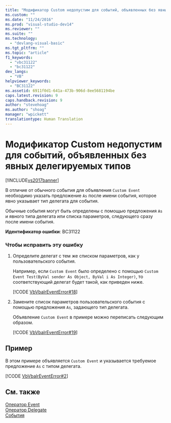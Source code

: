 ```yaml
---
title: "Модификатор Custom недопустим для событий, объявленных без явных делегируемых типов | Microsoft Docs"
ms.custom: ""
ms.date: "11/24/2016"
ms.prod: "visual-studio-dev14"
ms.reviewer: ""
ms.suite: ""
ms.technology: 
  - "devlang-visual-basic"
ms.tgt_pltfrm: ""
ms.topic: "article"
f1_keywords: 
  - "vbc31122"
  - "bc31122"
dev_langs: 
  - "VB"
helpviewer_keywords: 
  - "BC31122"
ms.assetid: 6911f0d1-641a-473b-906d-8ee5681194be
caps.latest.revision: 9
caps.handback.revision: 9
author: "stevehoag"
ms.author: "shoag"
manager: "wpickett"
translationtype: Human Translation
---
```

# Модификатор Custom недопустим для событий, объявленных без явных делегируемых типов
[!INCLUDE[vs2017banner](../../../csharp/includes/vs2017banner.md)]

В отличие от обычного события для объявления `Custom Event` необходимо указать предложение `As` после имени события, которое явно указывает тип делегата для события.  
  
 Обычные события могут быть определены с помощью предложения `As` и явного типа делегата или списка параметров, следующего сразу после имени события.  
  
 **Идентификатор ошибки**: BC31122  
  
### Чтобы исправить эту ошибку  
  
1.  Определите делегат с тем же списком параметров, как у пользовательского события.  
  
     Например, если `Custom Event` было определено с помощью `Custom Event Test(ByVal sender As Object, ByVal i As Integer)`, то соответствующий делегат будет такой, как приведен ниже.  
  
     [!CODE [VbVbalrEventError#18](../CodeSnippet/VS_Snippets_VBCSharp/VbVbalrEventError#18)]  
  
2.  Замените список параметров пользовательского события с помощью предложения `As`, задающего тип делегата.  
  
     Объявление `Custom Event` в примере можно переписать следующим образом.  
  
     [!CODE [VbVbalrEventError#19](../CodeSnippet/VS_Snippets_VBCSharp/VbVbalrEventError#19)]  
  
## Пример  
 В этом примере объявляется `Custom Event` и указывается требуемое предложение `As` с типом делегата.  
  
 [!CODE [VbVbalrEventError#2](../CodeSnippet/VS_Snippets_VBCSharp/VbVbalrEventError#2)]  
  
## См. также  
 [Оператор Event](../../../visual-basic/language-reference/statements/event-statement.md)   
 [Оператор Delegate](../../../visual-basic/language-reference/statements/delegate-statement.md)   
 [События](../../../visual-basic/programming-guide/language-features/events/events.md)